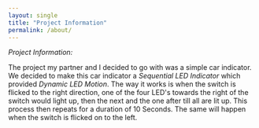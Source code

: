 ```yaml
---
layout: single
title: "Project Information"
permalink: /about/
---
```


*Project Information:*

The project my partner and I decided to go with was a simple car indicator. We decided to make this car indicator a *Sequential LED Indicator* which provided *Dynamic LED Motion*. 
The way it works is when the switch is flicked to the right direction, one of the four LED's towards the right of the switch would light up, then the next and the one after till all are lit up. This process then repeats for a duration of 10 Seconds.
The same will happen when the switch is flicked on to the left.
